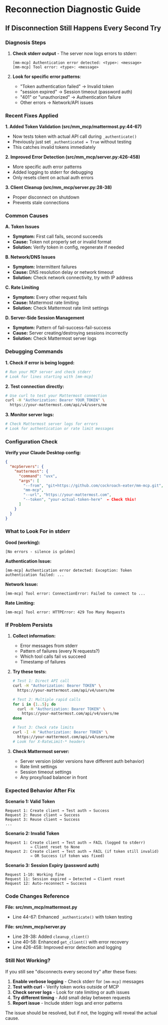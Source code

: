 # Reconnection Diagnostic Guide

## If Disconnection Still Happens Every Second Try

### Diagnosis Steps

1. **Check stderr output** - The server now logs errors to stderr:
   ```
   [mm-mcp] Authentication error detected: <type>: <message>
   [mm-mcp] Tool error: <type>: <message>
   ```

2. **Look for specific error patterns**:
   - "Token authentication failed" → Invalid token
   - "session expired" → Session timeout (password auth)
   - "401" or "unauthorized" → Authentication failure
   - Other errors → Network/API issues

### Recent Fixes Applied

**1. Added Token Validation (src/mm_mcp/mattermost.py:44-67)**
   - Now tests token with actual API call during `_authenticate()`
   - Previously just set `_authenticated = True` without testing
   - This catches invalid tokens immediately

**2. Improved Error Detection (src/mm_mcp/server.py:426-458)**
   - More specific auth error patterns
   - Added logging to stderr for debugging
   - Only resets client on actual auth errors

**3. Client Cleanup (src/mm_mcp/server.py:28-38)**
   - Proper disconnect on shutdown
   - Prevents stale connections

### Common Causes

**A. Token Issues**
- **Symptom:** First call fails, second succeeds
- **Cause:** Token not properly set or invalid format
- **Solution:** Verify token in config, regenerate if needed

**B. Network/DNS Issues**
- **Symptom:** Intermittent failures
- **Cause:** DNS resolution delay or network timeout
- **Solution:** Check network connectivity, try with IP address

**C. Rate Limiting**
- **Symptom:** Every other request fails
- **Cause:** Mattermost rate limiting
- **Solution:** Check Mattermost rate limit settings

**D. Server-Side Session Management**
- **Symptom:** Pattern of fail-success-fail-success
- **Cause:** Server creating/destroying sessions incorrectly
- **Solution:** Check Mattermost server logs

### Debugging Commands

**1. Check if error is being logged:**
```bash
# Run your MCP server and check stderr
# Look for lines starting with [mm-mcp]
```

**2. Test connection directly:**
```bash
# Use curl to test your Mattermost connection
curl -H "Authorization: Bearer YOUR_TOKEN" \
  https://your-mattermost.com/api/v4/users/me
```

**3. Monitor server logs:**
```bash
# Check Mattermost server logs for errors
# Look for authentication or rate limit messages
```

### Configuration Check

**Verify your Claude Desktop config:**
```json
{
  "mcpServers": {
    "mattermost": {
      "command": "uvx",
      "args": [
        "--from", "git+https://github.com/cockroach-eater/mm-mcp.git",
        "mm-mcp",
        "--url", "https://your-mattermost.com",
        "--token", "your-actual-token-here"  ← Check this!
      ]
    }
  }
}
```

### What to Look For in stderr

**Good (working):**
```
[No errors - silence is golden]
```

**Authentication Issue:**
```
[mm-mcp] Authentication error detected: Exception: Token authentication failed: ...
```

**Network Issue:**
```
[mm-mcp] Tool error: ConnectionError: Failed to connect to ...
```

**Rate Limiting:**
```
[mm-mcp] Tool error: HTTPError: 429 Too Many Requests
```

### If Problem Persists

1. **Collect information:**
   - Error messages from stderr
   - Pattern of failures (every N requests?)
   - Which tool calls fail vs succeed
   - Timestamp of failures

2. **Try these tests:**
   ```bash
   # Test 1: Direct API call
   curl -H "Authorization: Bearer TOKEN" \
     https://your-mattermost.com/api/v4/users/me

   # Test 2: Multiple rapid calls
   for i in {1..5}; do
     curl -H "Authorization: Bearer TOKEN" \
       https://your-mattermost.com/api/v4/users/me
   done

   # Test 3: Check rate limits
   curl -I -H "Authorization: Bearer TOKEN" \
     https://your-mattermost.com/api/v4/users/me
   # Look for X-RateLimit-* headers
   ```

3. **Check Mattermost server:**
   - Server version (older versions have different auth behavior)
   - Rate limit settings
   - Session timeout settings
   - Any proxy/load balancer in front

### Expected Behavior After Fix

**Scenario 1: Valid Token**
```
Request 1: Create client → Test auth → Success
Request 2: Reuse client → Success
Request 3: Reuse client → Success
...
```

**Scenario 2: Invalid Token**
```
Request 1: Create client → Test auth → FAIL (logged to stderr)
           → Client reset to None
Request 2: Create client → Test auth → FAIL (if token still invalid)
           → OR Success (if token was fixed)
```

**Scenario 3: Session Expiry (password auth)**
```
Request 1-10: Working fine
Request 11: Session expired → Detected → Client reset
Request 12: Auto-reconnect → Success
```

### Code Changes Reference

**File: src/mm_mcp/mattermost.py**
- Line 44-67: Enhanced `_authenticate()` with token testing

**File: src/mm_mcp/server.py**
- Line 28-38: Added `cleanup_client()`
- Line 40-58: Enhanced `get_client()` with error recovery
- Line 426-458: Improved error detection and logging

### Still Not Working?

If you still see "disconnects every second try" after these fixes:

1. **Enable verbose logging** - Check stderr for `[mm-mcp]` messages
2. **Test with curl** - Verify token works outside of MCP
3. **Check server logs** - Look for rate limiting or auth issues
4. **Try different timing** - Add small delay between requests
5. **Report issue** - Include stderr logs and error patterns

The issue should be resolved, but if not, the logging will reveal the actual cause.
